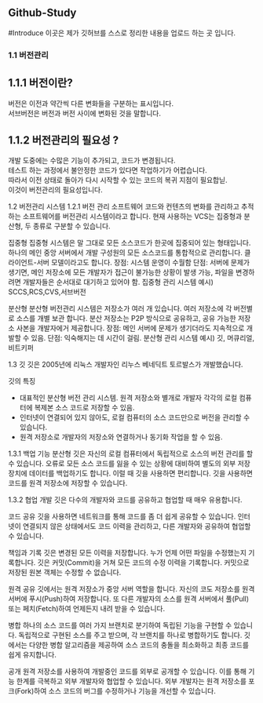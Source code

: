 ## Github-Study

#Introduce
이곳은 제가 깃허브를 스스로 정리한 내용을 업로드 하는 곳 입니다.

### 1.1 버전관리
## 1.1.1 버전이란?

버전은 이전과 약간씩 다른 변화들을 구분하는 표시입니다.<br>
서브버전은 버전과 버전 사이에 변화된 것을 말합니다.

## 1.1.2 버전관리의 필요성 ?
개발 도중에는 수많은 기능이 추가되고, 코드가 변경됩니다.<br>
테스트 하는 과정에서 불안정한 코드가 있다면 작업하기가 어렵습니다.<br>
따라서 이전 상태로 돌아가 다시 시작할 수 있는 코드의 복귀 지점이 필요합닏.<br>
이것이 버전관리의 필요성입니다.

1.2 버전관리 시스템
1.2.1 버전 관리 소프트웨어
코드와 컨텐츠의 변화를 관리하고 추적하는 소프트웨어를 버전관리 시스템이라고 합니다.
현재 사용하는 VCS는 집중형과 분산형, 두 종류로 구분할 수 있습니다.

집중형
집중형 시스템은 말 그대로 모든 소스코드가 한곳에 집중되어 있는 형태입니다.
하나의 메인 중앙 서버에서 개발 구성원의 모든 소스코드를 통합적으로 관리합니다.
클라이언트-서버 모델이라고도 합니다.
장점: 시스템 운영이 수월함
단점: 서버에 문제가 생기면, 메인 저장소에 모든 개발자가 접근이 불가능한 상황이 발생 가능, 파일을 변경하려면 개발자들은 순서대로 대기하고 있어야 함.
집중형 관리 시스템 예시) SCCS,RCS,CVS,서브버전

분산형
분산형 버전관리 시스템은 저장소가 여러 개 있습니다. 여러 저장소에 각 버전별로 소스를 개별 보관 합니다. 분산 저장소는 P2P 방식으로 공유하고, 공유 가능한 저장소 사본을 개발자에거 제공합니다.
장점: 메인 서버에 문제가 생기더라도 지속적으로 개발할 수 있음.
단점: 익숙해지는 데 시간이 걸림.
분산형 관리 시스템 예시) 깃, 머큐리얼, 비트키퍼

1.3 깃
깃은 2005년에 리눅스 개발자인 리누스 베네딕트 토르발스가 개발했습니다.

깃의 특징
- 대표적인 분산형 버전 관리 시스템. 원격 저장소와 별개로 개발자 각각의 로컬 컴퓨터에 복제본 소스 코드로 저장할 수 있음.
- 인터넷이 연결되어 있지 않아도, 로컬 컴퓨터의 소스 코드만으로 버전을 관리할 수 있습니다.
- 원격 저장소로 개발자의 저장소와 연결하거나 동기화 작업을 할 수 있음.

1.3.1 백업 기능
분산형 깃은 자신의 로컬 컴퓨터에서 독립적으로 소스의 버전 관리를 할 수 있습니다. 오류로 모든 소스 코드를 잃을 수 있는 상황에 대비하여 별도의 외부 저장 장치에 데이터를 백업하기도 합니다. 이럴 때 깃을 사용하면 편리합니다. 깃을 사용하면 코드를 원격 저장소에 저장할 수 있습니다.

1.3.2 협업 개발
깃은 다수의 개발자와 코드를 공유하고 협업할 때 매우 유용합니다.

코드 공유
깃을 사용하면 네트워크를 통해 코드를 좀 더 쉽게 공유할 수 있습니다. 인터넷이 연결되지 않은 상태에서도 코드 이력을 관리하고, 다른 개발자와 공유하여 협업할 수 있습니다.

책임과 기록
깃은 변경된 모든 이력을 저장합니다. 누가 언제 어떤 파일을 수정했는지 기록합니다. 깃은 커밋(Commit)을 거쳐 모든 코드의 수정 이력을 기록합니다. 커밋으로 저장된 원본 객체는 수정할 수 없습니다.

원격 공유
깃에서는 원격 저장소가 중앙 서버 역할을 합니다. 자신의 코도 저장소를 원격 서버에 푸시(Push)하여 저장합니다. 또 다른 개발자의 소스를 원격 서버에서 풀(Pull) 또는 페치(Fetch)하여 언제든지 내려 받을 수 있습니다.

병합
하나의 소스 코드를 여러 가지 브랜치로 분기하여 독립된 기능을 구현할 수 있습니다. 독립적으로 구현된 소스를 주고 받으며, 각 브랜치를 하나로 병합하기도 합니다. 깃에서는 다양한 병합 알고리즘을 제공하여 소스 코드의 충돌을 최소화하고 최종 코드를 쉽게 유지합니다.

공개
원격 저장소를 사용하여 개발중인 코드를 외부로 공개할 수 있습니다. 이를 통해 기능 한계를 극복하고 외부 개발자와 협업할 수 있습니다. 외부 개발자는 원격 저장소를 포크(Fork)하여 소스 코드의 버그를 수정하거나 기능을 개선할 수 있습니다.

